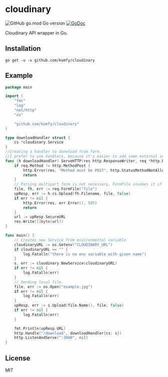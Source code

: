 # cloudinary

![GitHub go.mod Go version](https://img.shields.io/github/go-mod/go-version/komfy/cloudinary?style=flat-square)
[![GoDoc](https://godoc.org/github.com/komfy/cloudinary?status.svg)](https://pkg.go.dev/github.com/komfy/cloudinary)

Cloudinary API wrapper in Go.

## Installation

```
go get -u -v github.com/komfy/cloudinary
```

## Example

```go 
package main

import (
	"fmt"
	"log"
	"net/http"
	"os"

	"github.com/komfy/cloudinary"
)

type downloadHandler struct {
	cs *cloudinary.Service
}
//Creating a handler to donwload from form.
//I prefer to use handlers, because it's easier to add some external services into it's logic.
func (h downloadHandler) ServeHTTP(res http.ResponseWriter, req *http.Request) {
	if req.Method != http.MethodPost {
		http.Error(res, "Method must be POST", http.StatusMethodNotAllowed)
		return
	}
	// Parsing multipart form is not necessary, FormFile invokes it if form isn't parsed.
	file, fh, err := req.FormFile("file")
	upResp, err := h.cs.Upload(fh.Filename, file, false)
	if err != nil {
		http.Error(res, err.Error(), 505)
		return
	}
	url := upResp.SecureURL
	res.Write([]byte(url))
}

func main() {
	// Creates new Service from environmental variable
	cloudinaryURL := os.Getenv("CLOUDINARY_URL")
	if cloudinaryURL == "" {
		log.Fatalln("there is no env variable with given name")
	}
	s, err := cloudinary.NewService(cloudinaryURL)
	if err != nil {
		log.Fatalln(err)
	}
	// Sending local file.
	file, err := os.Open("example.jpg")
	if err != nil {
		log.Fatalln(err)
	}
	upResp, err := s.Upload(file.Name(), file, false)
	if err != nil {
		log.Fatalln(err)
	}

	fmt.Println(upResp.URL)
	http.Handle("/download", downloadHandler{cs: s})
	http.ListenAndServe(":3000", nil)
}
```


## License

MIT
